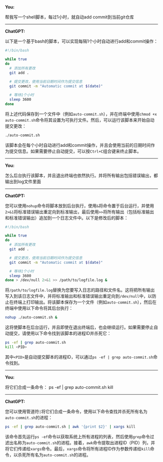 **You:**

帮我写一个shell脚本，每过1小时，就自动add commit到当前git仓库

* * *

**ChatGPT:**

以下是一个基于bash的脚本，可以实现每隔1个小时自动进行add和commit操作：

```bash
#!/bin/bash

while true
do
  # 添加所有更改
  git add .
  
  # 提交更改，使用当前日期时间作为提交信息
  git commit -m "Automatic commit at $(date)"

  # 等待1个小时
  sleep 3600
done
```

将上述代码保存到一个文件中（例如`auto-commit.sh`），并在终端中使用`chmod +x auto-commit.sh`命令将其设置为可执行文件。然后，可以运行该脚本来开始自动提交更改：

```bash
./auto-commit.sh
```

该脚本会在每个小时自动进行add和commit操作，并且会使用当前的日期时间作为提交信息。如果需要停止自动提交，可以按`Ctrl+C`组合键来终止脚本。

* * *

**You:**

怎么后台执行该脚本，并且退出终端也依然执行。并将所有输出包括错误输出，都输出到log文件里面

* * *

**ChatGPT:**

您可以使用`nohup`命令将脚本放到后台执行，使用`&`将命令置于后台运行，并使用`2>&1`将标准错误输出重定向到标准输出，最后使用`>>`将所有输出（包括标准输出和标准错误输出）追加到一个日志文件中。以下是修改后的脚本：

```bash
#!/bin/bash

while true
do
  # 添加所有更改
  git add .

  # 提交更改，使用当前日期时间作为提交信息
  git commit -m "Automatic commit at $(date)"

  # 等待1个小时
  sleep 3600
done > /dev/null 2>&1 >> /path/to/logfile.log &
```

将`/path/to/logfile.log`替换为您要写入日志的路径和文件名。这将把所有输出写入到该日志文件中，并将标准输出和标准错误输出重定向到`/dev/null`中，以防止在终端上打印输出。将该脚本保存为一个文件（例如`auto-commit.sh`），然后在终端中使用以下命令将其后台执行：

```bash
nohup ./auto-commit.sh &
```

这将使脚本在后台运行，并且即使在退出终端后，也会继续运行。如果需要停止自动提交，请使用以下命令找到该脚本的进程ID并杀死它：

```bash
ps -ef | grep auto-commit.sh
kill <PID>
```

其中`<PID>`是自动提交脚本的进程ID，可以通过`ps -ef | grep auto-commit.sh`命令找到。

* * *

**You:**

将它们合成一条命令： ps -ef | grep auto-commit.sh kill <PID>

* * *

**ChatGPT:**

您可以使用管道符`|`将它们合成一条命令，使用以下命令查找并杀死所有名为`auto-commit.sh`的进程：

```bash
ps -ef | grep auto-commit.sh | awk '{print $2}' | xargs kill
```

该命令首先运行`ps -ef`命令以获取系统上所有进程的列表，然后使用`grep`命令过滤出名称为`auto-commit.sh`的进程。接着，`awk`命令提取出进程ID（PID）列，并将它们传递给`xargs`命令。最后，`xargs`命令将所有进程ID作为参数传递给`kill`命令，以杀死所有名为`auto-commit.sh`的进程。